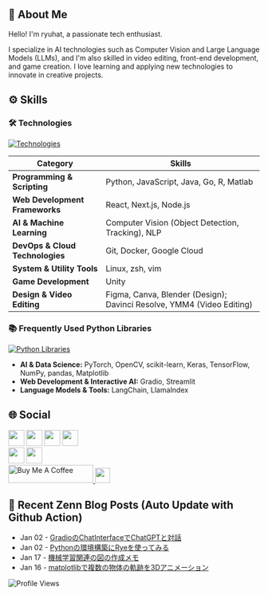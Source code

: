 ## 👤 About Me

Hello! I'm ryuhat, a passionate tech enthusiast.

I specialize in AI technologies such as Computer Vision and Large Language Models (LLMs), and I'm also skilled in video editing, front-end development, and game creation. I love learning and applying new technologies to innovate in creative projects.

## ⚙ Skills

### 🛠 Technologies
[![Technologies](https://skillicons.dev/icons?perline=6&i=python,js,ts,unity,cpp,java,go,r,matlab,react,nextjs,nodejs,git,docker,gcp,linux,vim)](https://skillicons.dev)

| Category                       | Skills                                             |
| ------------------------------ | -------------------------------------------------- |
| **Programming & Scripting**    | Python, JavaScript, Java, Go, R, Matlab            |
| **Web Development Frameworks** | React, Next.js, Node.js                            |
| **AI & Machine Learning**      | Computer Vision (Object Detection, Tracking), NLP  |
| **DevOps & Cloud Technologies**| Git, Docker, Google Cloud                          |
| **System & Utility Tools**     | Linux, zsh, vim                                    |
| **Game Development**           | Unity                                              |
| **Design & Video Editing**     | Figma, Canva, Blender (Design); Davinci Resolve, YMM4 (Video Editing) |

### 📚 Frequently Used Python Libraries
[![Python Libraries](https://skillicons.dev/icons?perline=6&i=python,tensorflow,pytorch,opencv,raspberrypi)](https://skillicons.dev)

- **AI & Data Science:** PyTorch, OpenCV, scikit-learn, Keras, TensorFlow, NumPy, pandas, Matplotlib
- **Web Development & Interactive AI:** Gradio, Streamlit
- **Language Models & Tools:** LangChain, LlamaIndex


<!--
## 📊 GitHub Stats

- **Languages and Technologies:** Gain insights into my most used languages and tools.
- **GitHub Contributions:** Check out my activity and contributions to the GitHub community.

![Top Languages](https://github-readme-stats.vercel.app/api/top-langs/?username=ryuhat&layout=compact&show_icons=true&theme=tokyonight)
![GitHub Stats](https://github-readme-stats.vercel.app/api?username=ryuhat&theme=tokyonight&show_icons=true&count_private=true)
-->

<!--
## 🏆 Achievements

- **GitHub Streaks:** View my consistent contributions over time.
- **GitHub Trophies:** A showcase of my achievements on GitHub.

![GitHub Streaks](https://github-readme-streak-stats.herokuapp.com/?user=ryuhat&theme=tokyonight)
![GitHub Trophies](https://github-profile-trophy.vercel.app/?username=ryuhat&theme=juicyfresh&column=8)
-->

<!--
## 📈 Activity Graph

![Activity Graph](https://github-readme-activity-graph.cyclic.app/graph?username=ryuhat&theme=xcode)
-->

<!--
[<img src="readme_files/huggingface_mini.svg" alt="huggingface" height=40>](https://huggingface.co)
[<img src="readme_files/python.svg" alt="python" height=40>](https://www.python.org)
[<img src="readme_files/fastapi.svg" alt="fastapi" height=40>](https://fastapi.tiangolo.com)
[<img src="readme_files/encode.svg" alt="encode" height=40>](https://www.encode.io)
[<img src="readme_files/svelte.svg" alt="svelte" height=40>](https://svelte.dev)
[<img src="readme_files/vite.svg" alt="vite" height=40>](https://vitejs.dev)
[<img src="readme_files/pnpm.svg" alt="pnpm" height=40>](https://pnpm.io)
[<img src="readme_files/tailwind.svg" alt="tailwind" height=40>](https://tailwindcss.com)
[<img src="readme_files/storybook.svg" alt="storybook" height=40>](https://storybook.js.org/)
[<img src="readme_files/chromatic.svg" alt="chromatic" height=40>](https://www.chromatic.com/)
-->

## 🌐 Social
[<img src="https://user-images.githubusercontent.com/37477845/94174253-05ab8180-fed0-11ea-8cf6-312bdb610b74.png" width="32px">](https://twitter.com/ryuhats) 
[<img src="https://user-images.githubusercontent.com/37477845/94174258-06dcae80-fed0-11ea-9d11-b6ef832e54a4.png" width="32px">](https://ryuhat.hatenablog.com/) 
[<img src="https://user-images.githubusercontent.com/37477845/94174261-06dcae80-fed0-11ea-99d4-cc66d7a91c31.png" width="32px">](https://qiita.com/ryuhat) 
[<img src="https://user-images.githubusercontent.com/37477845/94174263-07754500-fed0-11ea-8ef3-004bee2cbcc5.jpg" width="32px">](https://zenn.dev/ryuhat)  
[<img src="https://user-images.githubusercontent.com/37477845/94176882-b0716f00-fed3-11ea-8254-dbff72e992e2.png" width="32px">](https://speakerdeck.com/ryuhat) 
[<img src="https://user-images.githubusercontent.com/37477845/102078263-fb08e480-3e4d-11eb-907f-8bdd10d77da4.png" width="32px">](https://www.kaggle.com/ryuhat)
<a href="https://www.buymeacoffee.com/ryuhat" target="_blank"><br><img src="https://cdn.buymeacoffee.com/buttons/default-white.png" alt="Buy Me A Coffee" height="36" width="170" >
[<img src="https://user-images.githubusercontent.com/37477845/120681754-aa0dab00-c4d6-11eb-8b1d-7902d5d8fc5a.png" height="30px">](https://ofuse.me/e4d3eb7c)

## 📝 Recent Zenn Blog Posts (Auto Update with Github Action)
<!-- feed start -->
- Jan 02 - [GradioのChatInterfaceでChatGPTと対話](https://zenn.dev/ryuhat/scraps/790f2b5dab64ac)
- Jan 02 - [Pythonの環境構築にRyeを使ってみる](https://zenn.dev/ryuhat/scraps/5fc713047c7ee4)
- Jan 17 - [機械学習関連の図の作成メモ](https://zenn.dev/ryuhat/articles/13208aa266072a)
- Jan 16 - [matplotlibで複数の物体の軌跡を3Dアニメーション](https://zenn.dev/ryuhat/articles/1c5b9a50bdf669)
<!-- feed end -->

![Profile Views](https://komarev.com/ghpvc/?username=ryuhat&color=lightgrey)
